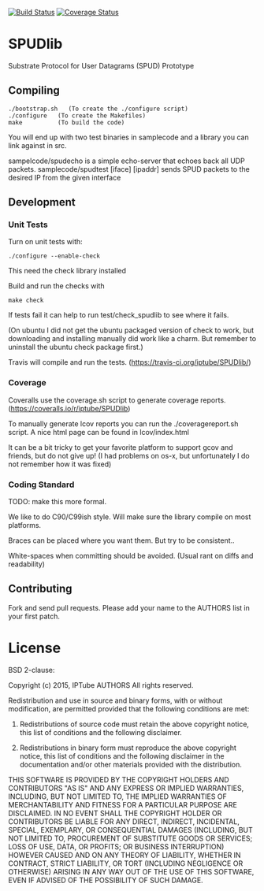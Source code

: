 [![Build Status](https://travis-ci.org/iptube/SPUDlib.svg?branch=master)](https://travis-ci.org/iptube/SPUDlib)
[![Coverage Status](https://coveralls.io/repos/iptube/SPUDlib/badge.svg?branch=master)](https://coveralls.io/r/iptube/SPUDlib?branch=master)
# SPUDlib
Substrate Protocol for User Datagrams (SPUD) Prototype

## Compiling

    ./bootstrap.sh   (To create the ./configure script)
    ./configure   (To create the Makefiles)
    make          (To build the code)

You will end up with two test binaries in samplecode and a library you can link against in src.

sampelcode/spudecho is a simple echo-server that echoes back all UDP packets.
samplecode/spudtest [iface] [ipaddr] sends SPUD packets to the desired IP from the given interface

## Development

### Unit Tests
Turn on unit tests with:

    ./configure --enable-check

This need the check library installed

Build and run the checks with

    make check

If tests fail it can help to run
test/check_spudlib to see where it fails.

(On ubuntu I did not get the ubuntu packaged version of check to work, but
downloading and installing manually did work like a charm. But remember to
uninstall the ubuntu check package first.)

Travis will compile and run the tests.
(https://travis-ci.org/iptube/SPUDlib/)

### Coverage

Coveralls use the coverage.sh script to generate coverage reports.
(https://coveralls.io/r/iptube/SPUDlib)

To manually generate lcov reports you can run the ./coveragereport.sh script.
A nice html page can be found in lcov/index.html

It can be a bit tricky to get your favorite platform to support gcov and
friends, but do not give up! (I had problems on os-x, but unfortunately I do not
remember how it was fixed)

### Coding Standard

TODO: make this more formal.

We like to do C90/C99ish style. Will make sure the library compile on most platforms.

Braces can be placed where you want them. But try to be consistent..

White-spaces when committing should be avoided. (Usual rant on diffs and
readability)

## Contributing

Fork and send pull requests.  Please add your name to the AUTHORS list in your
first patch.

# License

BSD 2-clause:

Copyright (c) 2015, IPTube AUTHORS
All rights reserved.

Redistribution and use in source and binary forms, with or without modification,
are permitted provided that the following conditions are met:

1. Redistributions of source code must retain the above copyright notice, this
   list of conditions and the following disclaimer.

2. Redistributions in binary form must reproduce the above copyright notice,
   this list of conditions and the following disclaimer in the documentation
   and/or other materials provided with the distribution.

THIS SOFTWARE IS PROVIDED BY THE COPYRIGHT HOLDERS AND CONTRIBUTORS "AS IS" AND
ANY EXPRESS OR IMPLIED WARRANTIES, INCLUDING, BUT NOT LIMITED TO, THE IMPLIED
WARRANTIES OF MERCHANTABILITY AND FITNESS FOR A PARTICULAR PURPOSE ARE
DISCLAIMED. IN NO EVENT SHALL THE COPYRIGHT HOLDER OR CONTRIBUTORS BE LIABLE FOR
ANY DIRECT, INDIRECT, INCIDENTAL, SPECIAL, EXEMPLARY, OR CONSEQUENTIAL DAMAGES
(INCLUDING, BUT NOT LIMITED TO, PROCUREMENT OF SUBSTITUTE GOODS OR SERVICES;
LOSS OF USE, DATA, OR PROFITS; OR BUSINESS INTERRUPTION) HOWEVER CAUSED AND ON
ANY THEORY OF LIABILITY, WHETHER IN CONTRACT, STRICT LIABILITY, OR TORT
(INCLUDING NEGLIGENCE OR OTHERWISE) ARISING IN ANY WAY OUT OF THE USE OF THIS
SOFTWARE, EVEN IF ADVISED OF THE POSSIBILITY OF SUCH DAMAGE.

